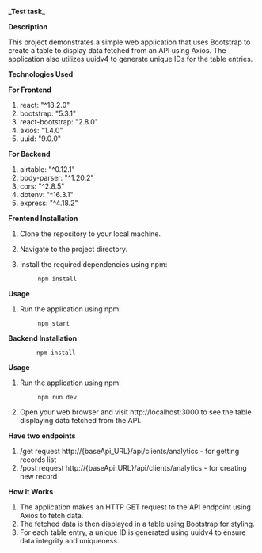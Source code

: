 **_Test task**_


**Description**

This project demonstrates a simple web application that uses Bootstrap to create a table to display data fetched from an API using Axios. The application also utilizes uuidv4 to generate unique IDs for the table entries.

**Technologies Used**

**For Frontend**

1. react: "^18.2.0"
2. bootstrap: "5.3.1" 
3. react-bootstrap: "2.8.0"
4. axios: "1.4.0"
5. uuid: "9.0.0"

**For Backend**

1. airtable: "^0.12.1"
2. body-parser: "^1.20.2"
3. cors: "^2.8.5"
4. dotenv: "^16.3.1"
5. express: "^4.18.2"

**Frontend Installation**

1. Clone the repository to your local machine.
2. Navigate to the project directory.
3. Install the required dependencies using npm:

   
            npm install

**Usage**

1. Run the application using npm:


            npm start

**Backend Installation**

            npm install

**Usage**

1. Run the application using npm:
 

            npm run dev     

1. Open your web browser and visit http://localhost:3000 to see the table displaying data fetched from the API.


**Have two endpoints**
1. /get request   http://{baseApi_URL}/api/clients/analytics - for getting records list
2. /post request http://{baseApi_URL}/api/clients/analytics  - for creating new record

**How it Works**

1. The application makes an HTTP GET request to the API endpoint using Axios to fetch data.
2. The fetched data is then displayed in a table using Bootstrap for styling.
3. For each table entry, a unique ID is generated using uuidv4 to ensure data integrity and uniqueness.